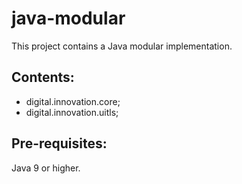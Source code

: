 # java-modular

This project contains a Java modular implementation.

## Contents:
* digital.innovation.core;
* digital.innovation.uitls;

## Pre-requisites:

Java 9 or higher.
